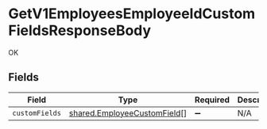 # GetV1EmployeesEmployeeIdCustomFieldsResponseBody

OK


## Fields

| Field                                                                             | Type                                                                              | Required                                                                          | Description                                                                       |
| --------------------------------------------------------------------------------- | --------------------------------------------------------------------------------- | --------------------------------------------------------------------------------- | --------------------------------------------------------------------------------- |
| `customFields`                                                                    | [shared.EmployeeCustomField](../../../sdk/models/shared/employeecustomfield.md)[] | :heavy_minus_sign:                                                                | N/A                                                                               |